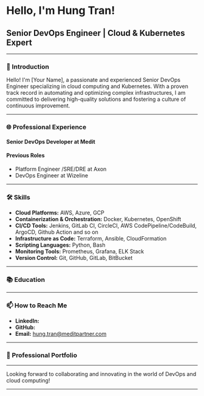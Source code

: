 # Hello, I'm Hung Tran!

## Senior DevOps Engineer | Cloud & Kubernetes Expert

---

### 👋 Introduction

Hello! I'm [Your Name], a passionate and experienced Senior DevOps Engineer specializing in cloud computing and Kubernetes. With a proven track record in automating and optimizing complex infrastructures, I am committed to delivering high-quality solutions and fostering a culture of continuous improvement.

---

### 🌐 Professional Experience

#### Senior DevOps Developer at Medit

#### Previous Roles
- Platform Engineer /SRE/DRE  at Axon
- DevOps Engineer at Wizeline

---

### 🛠 Skills

- **Cloud Platforms:** AWS, Azure, GCP
- **Containerization & Orchestration:** Docker, Kubernetes, OpenShift
- **CI/CD Tools:** Jenkins, GitLab CI, CircleCI, AWS CodePipeline/CodeBuild, ArgoCD, Github Action and so on
- **Infrastructure as Code:** Terraform, Ansible, CloudFormation
- **Scripting Languages:** Python, Bash
- **Monitoring Tools:** Prometheus, Grafana, ELK Stack
- **Version Control:** Git, GitHub, GitLab, BitBucket

---

### 📚 Education


---

### 📫 How to Reach Me

- **LinkedIn:** 
- **GitHub:** 
- **Email:** hung.tran@meditpartner.com

---

### 💼 Professional Portfolio


---

Looking forward to collaborating and innovating in the world of DevOps and cloud computing!

---

